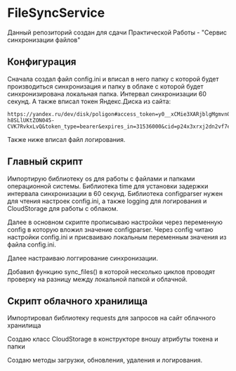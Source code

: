 # FileSyncService
Данный репозиторий создан для сдачи Практической Работы - "Сервис синхронизации файлов"

## Конфигурация

Сначала создал файл config.ini и вписал в него папку с которой будет производиться синхронизация и папку в облаке с которой будет синхронизирована локальная папка. Интервал синхронизации 60 секунд. А также вписал токен Яндекс.Диска из сайта:
```
https://yandex.ru/dev/disk/poligon#access_token=y0__xCMie3XARjblgMgmvnOkRI-h8SLlUKtZON045-CVK7RvkxLvQ&token_type=bearer&expires_in=31536000&cid=p24x3xrxj2dn2vf7e033p5nweg
```
Также ниже вписал файл логирования.

## Главный скрипт

Импортирую библиотеку os для работы с файлами и папками операционной системы. Библиотека time для установки задержки интервала синхронизации в 60 секунд. Библиотека configparser нужен для чтения настроек config.ini, а также logging для логирования и CloudStorage для работы с облаком.

Далее в основном скрипте прописываю настройки через переменную config в которую вложил значение configparser. Через config читаю настройки config.ini и присваиваю локальным переменным значения из файла config.ini.

Далее настраиваю логгирование синхронизации.

Добавил функцию sync_files() в которой несколько циклов проводят проверку на разницу между локальной папкой и облачной.

## Скрипт облачного хранилища

Импортировал библиотеку requests для запросов на сайт облачного хранилища

Создаю класс CloudStorage в конструкторе вношу атрибуты токена и папки

Создаю методы загрузки, обновления, удаления и логирования.